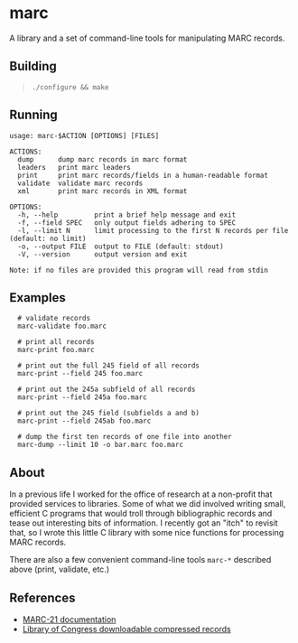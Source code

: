 # marc

A library and a set of command-line tools for manipulating MARC records.

## Building
> `./configure && make`

## Running
```
usage: marc-$ACTION [OPTIONS] [FILES]

ACTIONS:
  dump      dump marc records in marc format
  leaders   print marc leaders
  print     print marc records/fields in a human-readable format
  validate  validate marc records
  xml       print marc records in XML format

OPTIONS:
  -h, --help         print a brief help message and exit
  -f, --field SPEC   only output fields adhering to SPEC
  -l, --limit N      limit processing to the first N records per file (default: no limit)
  -o, --output FILE  output to FILE (default: stdout)
  -V, --version      output version and exit

Note: if no files are provided this program will read from stdin
```

## Examples
```
  # validate records
  marc-validate foo.marc

  # print all records
  marc-print foo.marc

  # print out the full 245 field of all records
  marc-print --field 245 foo.marc

  # print out the 245a subfield of all records
  marc-print --field 245a foo.marc

  # print out the 245 field (subfields a and b)
  marc-print --field 245ab foo.marc

  # dump the first ten records of one file into another
  marc-dump --limit 10 -o bar.marc foo.marc
```

## About
In a previous life I worked for the office of research at a non-profit that provided services to libraries. Some of what we did involved writing small, efficient C programs that would troll through bibliographic records and tease out interesting bits of information. I recently got an "itch" to revisit that, so I wrote this little C library with some nice functions for processing MARC records.

There are also a few convenient command-line tools `marc-*` described above (print, validate, etc.)

## References
* [MARC-21 documentation](http://www.loc.gov/marc/bibliographic/)
* [Library of Congress downloadable compressed records](http://www.loc.gov/marc/bibliographic/)

